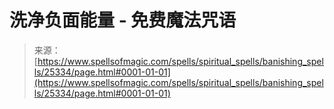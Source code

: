 <!--yml

category: 未分类

date: 2024-06-12 19:12:11

-->

# 洗净负面能量 - 免费魔法咒语

> 来源：[https://www.spellsofmagic.com/spells/spiritual_spells/banishing_spells/25334/page.html#0001-01-01](https://www.spellsofmagic.com/spells/spiritual_spells/banishing_spells/25334/page.html#0001-01-01)
